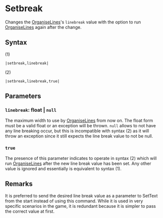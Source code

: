 # Setbreak

Changes the [OrganiseLines](../Related%20Systems/Automatic%20Line%20Breaks/OrganiseLines.md)'s `linebreak` value with the option to run [OrganiseLines](../Related%20Systems/Automatic%20Line%20Breaks/OrganiseLines.md) again after the change.

## Syntax

(1)

````
|setbreak,linebreak|
````

(2)

````
|setbreak,linebreak,true|
````

## Parameters

### `linebreak`: float | `null`

The maximum width to use by [OrganiseLines](../Related%20Systems/Automatic%20Line%20Breaks/OrganiseLines.md) from now on. The float form must be a valid float or an exception will be thrown. `null` allows to not have any line breaking occur, but this is incompatible with syntax (2) as it will throw an exception since it still expects the line break value to not be null.

### `true`

The presence of this parameter indicates to operate in syntax (2) which will run [OrganiseLines](../Related%20Systems/Automatic%20Line%20Breaks/OrganiseLines.md) after the new line break value has been set. Any other value is ignored and essentially is equivalent to syntax (1).

## Remarks

It is preferred to send the desired line break value as a parameter to SetText from the start instead of using this command. While it is used in very specific scenarios in the game, it is redundant because it is simpler to pass the correct value at first.
